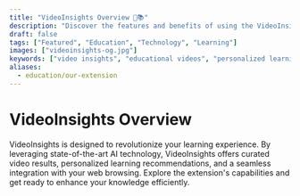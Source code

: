 ```yaml
---
title: "VideoInsights Overview 🎥📚"
description: "Discover the features and benefits of using the VideoInsights Chrome extension."
draft: false
tags: ["Featured", "Education", "Technology", "Learning"]
images: ["videoinsights-og.jpg"]
keywords: ["video insights", "educational videos", "personalized learning", "AI integration", "video bookmarking"]
aliases:
  - education/our-extension
---
```


# VideoInsights Overview

VideoInsights is designed to revolutionize your learning experience. By leveraging state-of-the-art AI technology, VideoInsights offers curated video results, personalized learning recommendations, and a seamless integration with your web browsing. Explore the extension's capabilities and get ready to enhance your knowledge efficiently.
